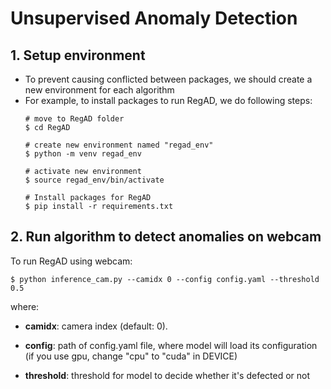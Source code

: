 # Unsupervised Anomaly Detection

## 1. Setup environment
- To prevent causing conflicted between packages, we should create a new environment for each algorithm
- For example, to install packages to run RegAD, we do following steps:
    ```
    # move to RegAD folder
    $ cd RegAD

    # create new environment named "regad_env"
    $ python -m venv regad_env

    # activate new environment
    $ source regad_env/bin/activate

    # Install packages for RegAD
    $ pip install -r requirements.txt
    ```

## 2. Run algorithm to detect anomalies on webcam
To run RegAD using webcam:
```
$ python inference_cam.py --camidx 0 --config config.yaml --threshold 0.5
```

where:
- **camidx**: camera index (default: 0).

- **config**: path of config.yaml file, where model will load its configuration (if you use gpu, change "cpu" to "cuda" in DEVICE)

- **threshold**: threshold for model to decide whether it's defected or not 

